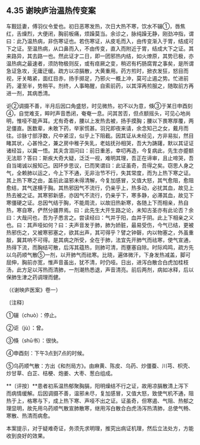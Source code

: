 ## 4.35 谢映庐治温热传变案

车觐廷妻，傅羽仪令爱也。初日恶寒发热，次日大热不寒，饮水不辍①，唇焦红，舌燥烈，大便闭，胸前板痛，烦躁莫当。余诊之，脉纯躁无静，刚劲冲指，谓曰：此乃温热病，非伤寒证也。若伤寒证，从皮毛而入，由传变渐入于胃，结成可下之证。至温热病，从口鼻而入，不由传变，直入而附近于胃，结成大下之证。其来路异，其去路一也。然此证才二日，即一团邪热内结，如火燎原，其势已极，亦温热病之最速者，须防物极则反，或有痉厥之变，稍迟有朽肠腐胃之事矣，是所谓急证急攻，无庸迂缓。疏方以凉膈散，大黄重用。药方煎时，掀衣发狂，怒目而视，牙关略紧，面红目赤，扬手掷足，乃邪火一概上冲，莫可止遏之势。忙进前药，灌至半，势稍平。剂终，人事略醒，自索前药，以其滓再煎服之，随取前方再进一剂，其病悉清。

讵②调摄不善，半月后因口角盛怒，时见微热，初不以为意，倏③于某日申酉刻④，自觉难支，睟时声音悉闭，奄奄一息。问其苦否，但点额摇头，可见心地尚明，惟哑不能声耳。尤有奇者，腰以上发热去被，扬手摸胸；腰以下畏寒厚覆，两足僵直。医数辈，未敢下药，举家慌甚。羽兄即夜来请，余念知己之女，戴月而往。诊脉寸部浮数，尺中紧涩，似乎上下阻截。因其证从未经见，方非易拟，然目睹其状，心甚怜之，兼之房中稚子失乳，老姑抚孙相哭，吾大为踌躇，默以其证证诸经旨，以冀一悟。其夫含泪问曰：前日重恙，幸叨再造，今复病此，先生亦蹙额无法耶？答曰：斯疾大奇大疑，泛泛一视，难明其理，吾正在谛审，且止啼哭，吾自当竭诚以报知己。因环步思议，已而笑谓曰：此证虽奇，吾得之矣。窃思人身之气，全赖肺以运之，今上下不通，无非治节不行，失其常度，而为上热下寒之证。其上热下寒之由，盖前此温邪未得清解，今复加感冒，又值大怒，其气愈阻，愈阻愈结，其气遂横于胸。其热邪因气不流行，仍亲乎上，热多动，必扰其血，故见上热去被之证。其寒邪新感，亦因气不流行，仍亲乎下，寒多静，必滞其血，故见下寒僵硬之证。总因气结于胸，不能周流，以故旧热新寒，各随上下而相亲，热自热，寒自寒，俨然分疆界焉。曰：此先生大开生路之论，未知古圣亦有此论否？余曰：大哉问也，吾为子悉言之。尝读经曰：气并于阳，血并于阴。此上下相亲之义也。曰：其声哑如何？曰：夫声音发于肺，肺为娇脏，最易受伤，今气已结，更被热邪伤之，又被寒邪塞之，欲其出声，其可得乎？譬之钟磬，内以物塞之，外虽重敲，冀其响不可得。是其病之所受，全在于肺，法宜先开肺气而祛寒，使气宣通，热得下流，而胸结可散，后泻其蕴热，则肺可清，而壅塞自除。时际鸡鸣，疏方先以乌药顺气散⑤一剂，以开肺气而祛寒。比晓，遍体微汗，下身发热减盖，脚可屈伸，胸前亦宽，惟声音虽出，犹不清，时仍哑。日出，进泻白散合白虎加桂枝汤，此方足以泻热而清肺，一剂潮热悉退，声音清亮。前后两剂，病如冰释，后以保肺生津之药调理而健。

（《谢映庐医案》卷一）

〔注释〕

①辍（chuò）：停止。

②讵（jù）：曾。

③倏（shū书）：很快。

④申酉刻：下午3点到7点的时候。

⑤乌药顺气散：方出《和剂局方》。由麻黄、陈皮、乌药、炒僵蚕、川芎、枳壳、炒甘草、白芷、桔梗、炮姜、大枣、葱白组成。

**〔评按〕**患者初系温热郁聚胸膈，阳明燥结不行之证，故用凉膈散清上泻下而病情缓解。后因调摄不善，温邪未尽，复加感冒，又值大怒，致使气机不通，阻热于上，格寒与下，成上热下寒、声哑不出之证。证虽奇，但寒遏、气阻、热郁之理显明，故先用乌药顺气散宣肺散寒，继用泻白散合白虎汤泻热清肺，总使气畅、寒散、热清而病愈。

本案提示，对于疑难奇证，务须先求明理，推究出病证机理，然后立法处方，方能收到良好的效果。
